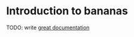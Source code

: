 # Introduction to bananas

TODO: write [great documentation](http://jacobian.org/writing/what-to-write/)
